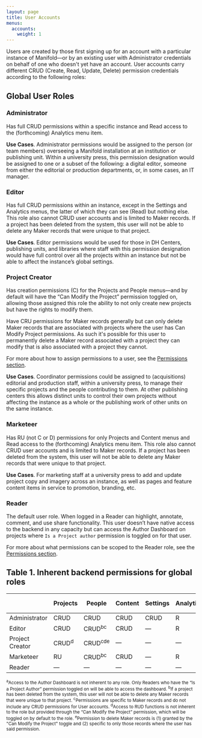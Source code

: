 ```yaml
---
layout: page
title: User Accounts
menus:
  accounts:
    weight: 1
---
```


Users are created by those first signing up for an account with a particular instance of Manifold—or by an existing user with Administrator credentials on behalf of one who doesn't yet have an account. User accounts carry different CRUD (Create, Read, Update, Delete) permission credentials according to the following roles:

## Global User Roles

### Administrator

Has full CRUD permissions within a specific instance and Read access to the (forthcoming) Analytics menu item.

**Use Cases**. Administrator permissions would be assigned to the person (or team members) overseeing a Manifold installation at an institution or publishing unit. Within a university press, this permission designation would be assigned to one or a subset of the following: a digital editor, someone from either the editorial or production departments, or, in some cases, an IT manager.

### Editor

Has full CRUD permissions within an instance, except in the Settings and Analytics menus, the latter of which they can see (Read) but nothing else. This role also cannot CRUD user accounts and is limited to Maker records. If a project has been deleted from the system, this user will not be able to delete any Maker records that were unique to that project.

**Use Cases**. Editor permissions would be used for those in DH Centers, publishing units, and libraries where staff with this permission designation would have full control over all the projects within an instance but not be able to affect the instance’s global settings.

### Project Creator

Has creation permissions (C) for the Projects and People menus—and by default will have the “Can Modify the Project” permission toggled on, allowing those assigned this role the ability to not only create new projects but have the rights to modify them.

Have CRU permissions for Maker records generally but can only delete Maker records that are associated with projects where the user has Can Modify Project permissions. As such it's possible for this user to permanently delete a Maker record associated with a project they can modify that is also associated with a project they cannot.

For more about how to assign permissions to a user, see the [Permissions section](/docs/projects/customizing/permissions.html).

**Use Cases**. Coordinator permissions could be assigned to (acquisitions) editorial and production staff, within a university press, to manage their specific projects and the people contributing to them. At other publishing centers this allows distinct units to control their own projects without affecting the instance as a whole or the publishing work of other units on the same instance.

### Marketeer

Has RU (not C or D) permissions for only Projects and Content menus and Read access to the (forthcoming) Analytics menu item. This role also cannot CRUD user accounts and is limited to Maker records. If a project has been deleted from the system, this user will not be able to delete any Maker records that were unique to that project.

**Use Cases**. For marketing staff at a university press to add and update project copy and imagery across an instance, as well as pages and feature content items in service to promotion, branding, etc.

### Reader

The default user role. When logged in a Reader can highlight, annotate, comment, and use share functionality. This user doesn’t have native access to the backend in any capacity but can access the Author Dashboard on projects where `Is a Project author` permission is toggled on for that user.

For more about what permissions can be scoped to the Reader role, see the [Permissions section](/docs/projects/customizing/permissions.html).

## Table 1. Inherent backend permissions for global roles

|                 |Projects          | People              | Content | Settings | Analytics | Author Dashboard<sup>a</sup> |
|-----------------|------------------|---------------------|---------|----------|-----------|------------------------------|
| Administrator   | CRUD             | CRUD                | CRUD    | CRUD     | R         | —                            |
| Editor          | CRUD             | CRUD<sup>bc</sup>   | CRUD    | —        | R         | —                            |
| Project Creator | CRUD<sup>d</sup> | CRUD<sup>cde</sup>  | —       | —        | —         | —                            |
| Marketeer       | RU               | CRUD<sup>bc</sup>   | CRUD    | —        | R         | —                            |
| Reader          | —                | —                   | —       | —        | —         | —                            |

<small>
<sup>a</sup>Access to the Author Dashboard is not inherent to any role. Only Readers who have the “Is a Project Author” permission toggled on will be able to access the dashboard.  
<sup>b</sup>If a project has been deleted from the system, this user will not be able to delete any Maker records that were unique to that project.
<sup>c</sup>Permissions are specific to Maker records and do not include any CRUD permissions for User accounts.  
<sup>d</sup>Access to RUD functions is not inherent to the role but provided through the “Can Modify the Project” permission, which will be toggled on by default to the role.  
<sup>e</sup>Permission to delete Maker records is (1) granted by the "Can Modify the Project" toggle and (2) specific to only those records where the user has said permission.
</small>
